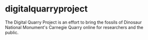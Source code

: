 # digitalquarryproject
The Digital Quarry Project is an effort to bring the fossils of Dinosaur National Monument's Carnegie Quarry online for researchers and the public.

